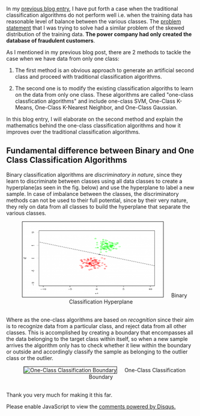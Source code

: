 <!-- 
.. title: One-Class Classification Algorithms
.. slug: one-class-classification-algorithms
.. date: 2017-01-22 12:13:21 UTC+05:30
.. tags: Machine Learning, Application of Novelty Detection Algorithms to predict Electricity Theft
.. category: 
.. link: 
.. description: 
.. type: text
-->

In my [previous blog entry](/posts/when-does-traditional-classification-algorithm-fail/), I have put forth a case when the traditional classification algorithms do not perform well i.e. when the training data has reasonable level of balance between the various classes. The [problem statement](https://drive.google.com/file/d/0B2oOdWdSJWa1NF8ySXhvR1ZvODA/view?usp=sharing) that I was trying to solve had a similar problem of the skewed distribution of the training data. **The power company had only created the database of fraudulent customers**. 

As I mentioned in my previous blog post, there are 2 methods to tackle the case when we have data from only one class:

1. The first method is an obvious approach to generate an artificial second class and proceed with traditional classification algorithms.

2. The second one is to modify the existing classification algoriths to learn on the data from only one class. These algorithms are called "one-class classfication algorithms" and include one-class SVM, One-Class K-Means, One-Class K-Nearest Neighbor, and One-Class Gaussian.

In this blog entry, I will elaborate on the second method and explain the mathematics behind the one-class classification algorithms and how it improves over the traditional classification algorithms. 

## Fundamental difference between Binary and One Class Classification Algorithms

Binary classification algorithms are *discriminatory in nature*, since they learn to discriminate between classes using all data classes to create a hyperplane(as seen in the fig. below) and use the hyperplane to label a new sample. In case of imbalance between the classes, the discriminatory methods can not be used to their full potential, since by their very nature, they rely on data from all classes to build the hyperplane that separate the various classes.

<center><img src="/images/binaryClassification.png" alt="Binary Classification Hyperplane" height="200px" width="375px" border="1px" style="margin: 0px 20px">Binary Classification Hyperplane</center><br/>

Where as the one-class algorithms are based on *recognition* since their aim is to recognize data from a particular class, and reject data from all other classes. This is accomplished by creating a boundary that encompasses all the data belonging to the target class within itself, so when a new sample arrives the algorithm only has to check whether it liew within the boundary or outside and accordingly classify the sample as belonging to the outlier class or the outlier.

<center><img src="/images/oneClassClassification.png.png" alt="One-Class Classification Boundary" height="200px" width="375px" border="1px" style="margin: 0px 20px">One-Class Classification Boundary</center><br/>


Thank you very much for making it this far.











<div id="disqus_thread"></div>
<script>
/**
* RECOMMENDED CONFIGURATION VARIABLES: EDIT AND UNCOMMENT THE SECTION BELOW TO INSERT DYNAMIC VALUES FROM YOUR PLATFORM OR CMS.
* LEARN WHY DEFINING THESE VARIABLES IS IMPORTANT: https://disqus.com/admin/universalcode/#configuration-variables
*/
/*
var disqus_config = function () {
this.page.url = PAGE_URL; // Replace PAGE_URL with your page's canonical URL variable
this.page.identifier = PAGE_IDENTIFIER; // Replace PAGE_IDENTIFIER with your page's unique identifier variable
};
*/
(function() { // DON'T EDIT BELOW THIS LINE
var d = document, s = d.createElement('script');

s.src = '//avoyage.disqus.com/embed.js';

s.setAttribute('data-timestamp', +new Date());
(d.head || d.body).appendChild(s);
})();
</script>
<noscript>Please enable JavaScript to view the <a href="https://disqus.com/?ref_noscript" rel="nofollow">comments powered by Disqus.</a></noscript>